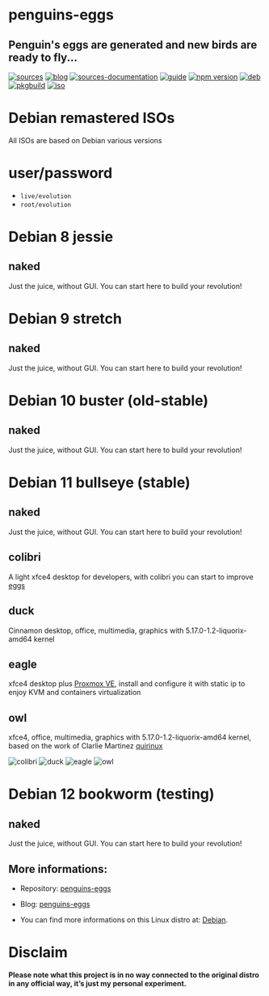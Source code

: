 penguins-eggs
=============

## Penguin&#39;s eggs are generated and new birds are ready to fly...
[![sources](https://img.shields.io/badge/github-sources-blue)](https://github.com/pieroproietti/penguins-eggs)
[![blog](https://img.shields.io/badge/blog-penguin's%20eggs-blue)](https://penguins-eggs.net)
[![sources-documentation](https://img.shields.io/badge/sources-documentation-blue)](https://penguins-eggs.net/sources-documentation/index.html)
[![guide](https://img.shields.io/badge/guide-penguin's%20eggs-blue)](https://penguins-eggs.net/book/)
[![npm version](https://img.shields.io/npm/v/penguins-eggs.svg)](https://npmjs.org/package/penguins-eggs)
[![deb](https://img.shields.io/badge/deb-packages-orange)](https://sourceforge.net/projects/penguins-eggs/files/DEBS)
[![pkgbuild](https://img.shields.io/badge/deb-packages-orange)](https://sourceforge.net/projects/penguins-eggs/files/PKGBUILD)
[![iso](https://img.shields.io/badge/iso-images-orange)](https://sourceforge.net/projects/penguins-eggs/files/ISOS)

# Debian remastered ISOs

All ISOs are based on Debian various versions

# user/password
* ```live/evolution```
* ```root/evolution```

# Debian 8 jessie

## naked
Just the juice, without GUI. You can start here to build your revolution!

# Debian 9 stretch

## naked
Just the juice, without GUI. You can start here to build your revolution!

# Debian 10 buster (old-stable)

## naked
Just the juice, without GUI. You can start here to build your revolution!

# Debian 11 bullseye (stable)

## naked
Just the juice, without GUI. You can start here to build your revolution!
 
## colibri
A light xfce4 desktop for developers, with colibri you can start to improve [eggs](https://github.com/pieroproietti/penguins-eggs)
 
## duck
Cinnamon desktop, office, multimedia, graphics with 5.17.0-1.2-liquorix-amd64 kernel

## eagle
xfce4 desktop plus [Proxmox VE](https://www.proxmox.com/en/proxmox-ve), install and configure it with static ip to enjoy KVM and containers virtualization
 
## owl
xfce4, office, multimedia, graphics with 5.17.0-1.2-liquorix-amd64 kernel, based on the work of Clarlie Martinez [quirinux](https://quirinux.org/)

![colibri](https://a.fsdn.com/con/app/proj/penguins-eggs/screenshots/colibri.png/245/183)
![duck](https://a.fsdn.com/con/app/proj/penguins-eggs/screenshots/duck.png/245/183)
![eagle](https://a.fsdn.com/con/app/proj/penguins-eggs/screenshots/eagle.png/245/183)
![owl](https://a.fsdn.com/con/app/proj/penguins-eggs/screenshots/owl.png/245/183)

# Debian 12 bookworm (testing)

## naked
 Just the juice, without GUI. You can start here to build your revolution!

## More informations:

* Repository: [penguins-eggs](https://github.com/pieroproietti/penguins-eggs)
* Blog: [penguins-eggs](https://penguins-eggs.net)

* You can find more informations on this Linux distro at: [Debian](https://debian.org/).


# Disclaim
__Please note what this project is in no way connected to the original distro in any official way, it’s just my personal experiment.__
